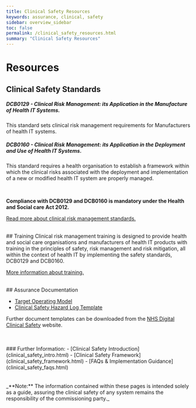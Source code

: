 ```yaml
---
title: Clinical Safety Resources
keywords: assurance, clinical, safety
sidebar: overview_sidebar
toc: false
permalink: /clinical_safety_resources.html
summary: "Clinical Safety Resources"
---
```


# Resources

## Clinical Safety Standards

##### DCB0129 - Clinical Risk Management: its Application in the Manufacture of Health IT Systems.
This standard sets clinical risk management requirements for Manufacturers of health IT systems.

##### DCB0160 - Clinical Risk Management: its Application in the Deployment and Use of Health IT Systems.
This standard requires a health organisation to establish a framework within which the clinical risks associated with the deployment and implementation of a new or modified health IT system are properly managed.

<br>

**Compliance with DCB0129 and DCB0160 is mandatory under the Health and Social care Act 2012.**
<br>

[Read more about clinical risk management standards.](https://digital.nhs.uk/services/solution-assurance/the-clinical-safety-team/clinical-risk-management-standards)

<br>
##	Training
Clinical risk management training is designed to provide health and social care organisations and manufacturers of health IT products with training in the principles of safety, risk management and risk mitigation, all within the context of health IT by implementing the safety standards, DCB0129 and DCB0160.

[More information about training.](https://digital.nhs.uk/services/solution-assurance/the-clinical-safety-team/clinical-risk-management-training)

<br>
## Assurance Documentation

- [Target Operating Model](downloads/agreements/Target_Operating_Model_-_e-RS_APIs_-_Self-Evaluation_Checklist_V1.4.xlsx)
- [Clinical Safety Hazard Log Template](https://digital.nhs.uk/binaries/content/assets/legacy/excel/g/m/hazard_log_template.xlsx)

Further document templates can be downloaded from the [NHS Digital Clinical Safety](https://digital.nhs.uk/services/solution-assurance/the-clinical-safety-team/clinical-safety-documentation#clinical-risk-management) website.

<br>
<br>
### Further Information:
- [Clinical Safety Introduction](clinical_safety_intro.html)
- [Clinical Safety Framework](clinical_safety_framework.html)
- [FAQs & Implementation Guidance](clinical_safety_faqs.html)

<br>
<br>
<br>
_**Note:** The information contained within these pages is intended solely as a guide, assuring the clinical safety of any system remains the responsibility of the commissioning party._
